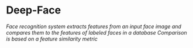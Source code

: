 # Deep-Face

*Face recognition system extracts features from an input face image 
and compares them to the features of labeled faces in a database 
Comparison is based on a feature similarity metric*
